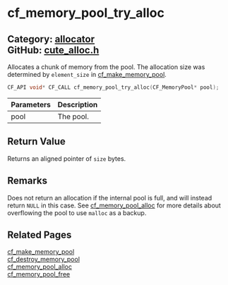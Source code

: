 [](../header.md ':include')

# cf_memory_pool_try_alloc

Category: [allocator](/api_reference?id=allocator)  
GitHub: [cute_alloc.h](https://github.com/RandyGaul/cute_framework/blob/master/include/cute_alloc.h)  
---

Allocates a chunk of memory from the pool. The allocation size was determined by `element_size` in [cf_make_memory_pool](/allocator/cf_make_memory_pool.md).

```cpp
CF_API void* CF_CALL cf_memory_pool_try_alloc(CF_MemoryPool* pool);
```

Parameters | Description
--- | ---
pool | The pool.

## Return Value

Returns an aligned pointer of `size` bytes.

## Remarks

Does not return an allocation if the internal pool is full, and will instead return `NULL` in this case. See
[cf_memory_pool_alloc](/allocator/cf_memory_pool_alloc.md) for more details about overflowing the pool to use `malloc` as a backup.

## Related Pages

[cf_make_memory_pool](/allocator/cf_make_memory_pool.md)  
[cf_destroy_memory_pool](/allocator/cf_destroy_memory_pool.md)  
[cf_memory_pool_alloc](/allocator/cf_memory_pool_alloc.md)  
[cf_memory_pool_free](/allocator/cf_memory_pool_free.md)  
